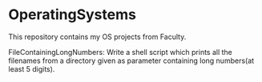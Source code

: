 # OperatingSystems

This repository contains my OS projects from Faculty.

FileContainingLongNumbers:  Write a shell script which prints all the filenames from a directory given as parameter containing long numbers(at least 5 digits). 
